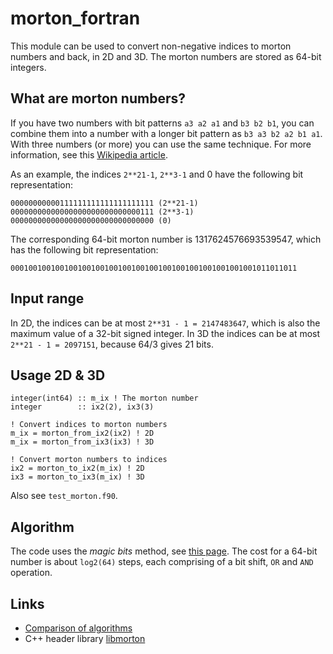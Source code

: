 # morton_fortran

This module can be used to convert non-negative indices to morton numbers and
back, in 2D and 3D. The morton numbers are stored as 64-bit integers.

## What are morton numbers?

If you have two numbers with bit patterns `a3 a2 a1` and `b3 b2 b1`, you can
combine them into a number with a longer bit pattern as `b3 a3 b2 a2 b1 a1`.
With three numbers (or more) you can use the same technique. For more
information, see this
[Wikipedia article](https://en.wikipedia.org/wiki/Z-order_curve).

As an example, the indices `2**21-1`, `2**3-1` and 0 have the following bit representation:

    00000000000111111111111111111111 (2**21-1)
    00000000000000000000000000000111 (2**3-1)
    00000000000000000000000000000000 (0)

The corresponding 64-bit morton number is 1317624576693539547, which has the
following bit representation:

    0001001001001001001001001001001001001001001001001001001011011011

## Input range

In 2D, the indices can be at most `2**31 - 1 = 2147483647`, which is also the
maximum value of a 32-bit signed integer. In 3D the indices can be at most
`2**21 - 1 = 2097151`, because 64/3 gives 21 bits.

## Usage 2D & 3D

    integer(int64) :: m_ix ! The morton number
    integer        :: ix2(2), ix3(3)

    ! Convert indices to morton numbers
    m_ix = morton_from_ix2(ix2) ! 2D
    m_ix = morton_from_ix3(ix3) ! 3D

    ! Convert morton numbers to indices
    ix2 = morton_to_ix2(m_ix) ! 2D
    ix3 = morton_to_ix3(m_ix) ! 3D

Also see `test_morton.f90`.

## Algorithm

The code uses the *magic bits* method, see
[this page](http://www.forceflow.be/2013/10/07/morton-encodingdecoding-through-bit-interleaving-implementations/).
The cost for a 64-bit number is about `log2(64)` steps, each comprising of a bit
shift, `OR` and `AND` operation.

## Links

* [Comparison of algorithms](http://www.forceflow.be/2016/01/18/libmorton-a-library-for-morton-order-encoding-decoding/)
* C++ header library [libmorton](https://github.com/Forceflow/libmorton)
